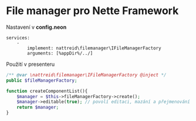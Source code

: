 # File manager pro Nette Framework

Nastavení v **config.neon**
```neon
services:
    - 
        implement: nattreid\filemanager\IFileManagerFactory
        arguments: [%appDir%/../]
```

Použití v presenteru
```php
/** @var \nattreid\filemanager\IFileManagerFactory @inject */
public $fileManagerFactory;

function createComponentList(){
    $manager = $this->fileManagerFactory->create();
    $manager->editable(true); // povolí editaci, mazání a přejmenování souborů
    return $manager;
}
```